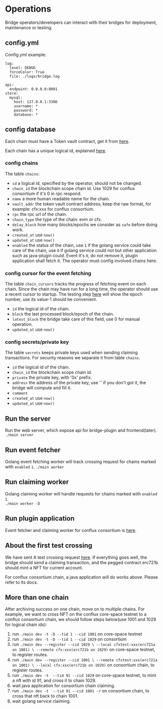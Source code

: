 # Operations
Bridge operators/developers can interact with their bridges for deployment, maintenance or testing.

## config.yml
Config.yml example:
```
log:
  level: DEBUG
  forceColor: True
  file: ./logs/bridge.log

api:
  endpoint: 0.0.0.0:8001
store:
  mysql:
    host: 127.0.0.1:3306
    username: *
    password: *
    database: *
```

## config database
Each chain must have a Token vault contract, get it from [here](deploy.md).

Each chain has a unique logical id, explained [here](architecture.md).

### config chains
The table `chains`:
- `id` a logical id, specified by the operator, should not be changed.
- `chain_id` the blockchain scope chain id. Use 1029 for conflux consortium if it's 0 in rpc respond.
- `name` a more human readable name for the chain.
- `vault_addr` the token vault contract address, keep the raw format, for example: cfx:xxx for conflux consortium.
- `rpc` the rpc url of the chain.
- `chain_type` the type of the chain: evm or cfx.
- `delay_block` how many blocks/epochs we consider as `safe` before doing work.
- `created_at` use `now()`
- `updated_at` use `now()`
- `enabled` the status of the chain, use `1` if the golang service could take care of the chain,
use `0` if golang service could not but other application such as java-plugin could. 
Event it's `0`, do not remove it, plugin application shall fetch it.
The operator must config involved chains here.

### config cursor for the event fetching
The table `chain_cursors` tracks the progress of fetching event on each chain. 
Since the chain may have run for a long time, the operator should use a recent cursor to startup.
The testing step [here](deploy.md) will show the epoch number, use its value-1 should be convenient.
- `id` the logical id of the chain.
- `block` the last processed block/epoch of the chain.
- `latest_block` the bridge take care of this field, use 0 for manual operation.
- `updated_at` use `now()`

### config secrets/private key
The table `secrets` keeps private keys used when sending claiming transactions.
For security reasons we separate it from table `chains`.
- `id` the logical id of the chain.
- `chain_id` the blockchain scope chain id.
- `private` the private key, with '0x' prefix.
- `address` the address of the private key, use '' if you don't got it, the bridge will compute and fill it.
- `comment`
- `created_at` use `now()`
- `updated_at` use `now()`

## Run the server
Run the web server, which expose api for bridge-plugin and frontend(later).  
`./main server`

## Run event fetcher
Golang event fetching worker will track crossing request for chains marked with `enabled` `1`. 
`./main worker`

## Run claiming worker
Golang claiming worker will handle requests for chains  marked with `enabled` `1`.  
`./main worker -D`

## Run plugin application
Event fetcher and claiming worker for conflux consortium is [here](https://github.com/tree-graph/bridge-plugin-treegraph/tree/fetch-event).

## About the first test crossing
We have sent A test crossing request [here](deploy.md).
If everything goes well, the bridge should send a claiming transaction, and the pegged 
contract erc721b should mint a NFT for current account.

For conflux consortium chain, a java application will do works above. 
Please refer to its docs.

## More than one chain
After archiving success on one chain, move on to multiple chains.
For example, we want to cross NFT on the conflux core-space testnet to a conflux consortium chain,
we should follow steps below(use 1001 and 1029 for logical chain ids):  
1. run `./main dev -t -D --tid 1 --cid 1001` on core-space testnet
2. run `./main dev -t -D --tid 1 --cid 1029` on consortium
3. run ```
./main dev --register --cid 1029 \
                     --local cfxtest:xxx(erc721a on 1001) \
                     --remote cfx:xxx(erc721b on 1029)
                     ``` on core-space testnet, to register routes.
4. run ```
./main dev --register --cid 1001 \
                     --remote cfxtest:xxx(erc721a on 1001) \
                     --local cfx:xxx(erc721b on 1029)
                     ``` on consortium chain, to register routes.
5. run `./main dev -t  --tid 91 --cid 1029` on core-space testnet, 
to mint a nft with id 91, and cross it to chain 1029.
6. wait java application for consortium chain claiming.
7. run `./main dev -t  --tid 91 --cid 1001 -r` on consortium chain, 
to cross that nft back to chain 1001.
8. wait golang service claiming.

